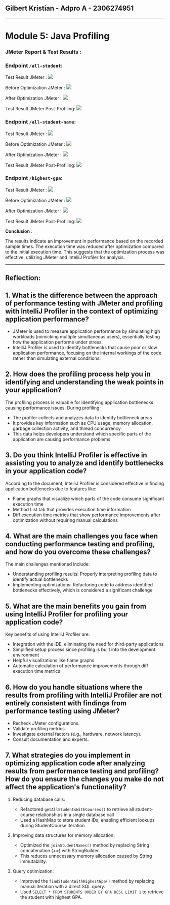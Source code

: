 ## Gilbert Kristian - Adpro A - 2306274951
---

# Module 5: Java Profiling
### JMeter Report & Test Results :

### Endpoint `/all-student`:
Test Result JMeter :
<img src="/image/jmeter-all-student.png">

Before Optimization JMeter :
<img src="/image/before-all-student.png">

After Optimization JMeter : 
<img src="/image/after-all-student.png">

Test Result JMeter Post-Profiling:
<img src="/image/jmeter-after-all-student.png">

### Endpoint `/all-student-name`:
Test Result JMeter :
<img src="/image/jmeter-all-student-name.png">

Before Optimization JMeter :
<img src="image/before-all-student.png">

After Optimization JMeter :
<img src="/image/after-all-student-name.png">

Test Result JMeter Post-Profiling:
<img src="/image/jmeter-after-all-student-name.png">

### Endpoint `/highest-gpa`:
Test Result JMeter :
<img src="/image/jmeter-highest-gpa.png">

Before Optimization JMeter :
<img src="/image/before-highest-gpa.png">

After Optimization JMeter :
<img src="/image/after-highest-gpa.png">

Test Result JMeter Post-Profiling:
<img src="/image/jmeter-after-highest-gpa.png">

**Conclusion** : 

The results indicate an improvement in performance based on the recorded sample times. The execution time was reduced after optimization compared to the initial execution time. This suggests that the optimization process was effective, utilizing JMeter and IntelliJ Profiler for analysis.

---
## Reflection:

## 1. What is the difference between the approach of performance testing with JMeter and profiling with IntelliJ Profiler in the context of optimizing application performance?

- JMeter is used to measure application performance by simulating high workloads (mimicking multiple simultaneous users), essentially testing how the application performs under stress.
- IntelliJ Profiler is used to identify bottlenecks that cause poor or slow application performance, focusing on the internal workings of the code rather than simulating external conditions.

## 2. How does the profiling process help you in identifying and understanding the weak points in your application?

The profiling process is valuable for identifying application bottlenecks causing performance issues. During profiling:
- The profiler collects and analyzes data to identify bottleneck areas
- It provides key information such as CPU usage, memory allocation, garbage collection activity, and thread concurrency
- This data helps developers understand which specific parts of the application are causing performance problems

## 3. Do you think IntelliJ Profiler is effective in assisting you to analyze and identify bottlenecks in your application code?

According to the document, IntelliJ Profiler is considered effective in finding application bottlenecks due to features like:
- Flame graphs that visualize which parts of the code consume significant execution time
- Method List tab that provides execution time information
- Diff execution time metrics that show performance improvements after optimization without requiring manual calculations

## 4. What are the main challenges you face when conducting performance testing and profiling, and how do you overcome these challenges?

The main challenges mentioned include:
- Understanding profiling results: Properly interpreting profiling data to identify actual bottlenecks
- Implementing optimizations: Refactoring code to address identified bottlenecks effectively, which is considered a significant challenge

## 5. What are the main benefits you gain from using IntelliJ Profiler for profiling your application code?

Key benefits of using IntelliJ Profiler are:
- Integration with the IDE, eliminating the need for third-party applications
- Simplified setup process since profiling is built into the development environment
- Helpful visualizations like flame graphs
- Automatic calculation of performance improvements through diff execution time metrics

## 6. How do you handle situations where the results from profiling with IntelliJ Profiler are not entirely consistent with findings from performance testing using JMeter?

- Recheck JMeter configurations.
- Validate profiling metrics.
- Investigate external factors (e.g., hardware, network latency).
- Consult documentation and experts.

## 7. What strategies do you implement in optimizing application code after analyzing results from performance testing and profiling? How do you ensure the changes you make do not affect the application's functionality?

1. Reducing database calls:
    - Refactored `getAllStudentsWithCourses()` to retrieve all student-course relationships in a single database call
    - Used a HashMap to store student IDs, enabling efficient lookups during StudentCourse iteration

2. Improving data structures for memory allocation:
    - Optimized the `joinStudentNames()` method by replacing String concatenation (+=) with StringBuilder.
    - This reduces unnecessary memory allocation caused by String immutability.

3. Query optimization:
    - Improved the `findStudentWithHighestGpa()` method by replacing manual iteration with a direct SQL query.
    - Used `SELECT * FROM STUDENTS ORDER BY GPA DESC LIMIT 1` to retrieve the student with highest GPA.
